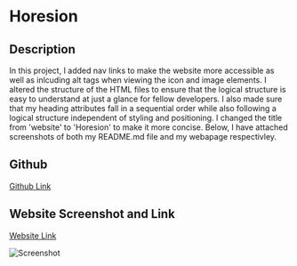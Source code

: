 # Horesion

## Description
In this  project, I added nav links to make the website more accessible as well as inlcuding alt tags when viewing the icon and image elements. I altered the structure of the HTML files to ensure that the logical structure is easy to understand at just a glance for fellow developers. I also made sure that my heading attributes fall in a sequential order while also following a logical structure independent of styling and positioning. I changed the title from 'website' to 'Horesion' to make it more concise. Below, I have attached screenshots of both my README.md file and my webapage respectivley.


## Github

[Github Link](https://github.com/NazKena/html_horesion)


## Website Screenshot and Link

[Website Link](http://127.0.0.1:5501/02-Challenge/Develop/index.html)

![Screenshot](./02-Challenge/Develop/assets/images/127.0.0.1_5500_02-Challenge_Develop_index.html.png)


